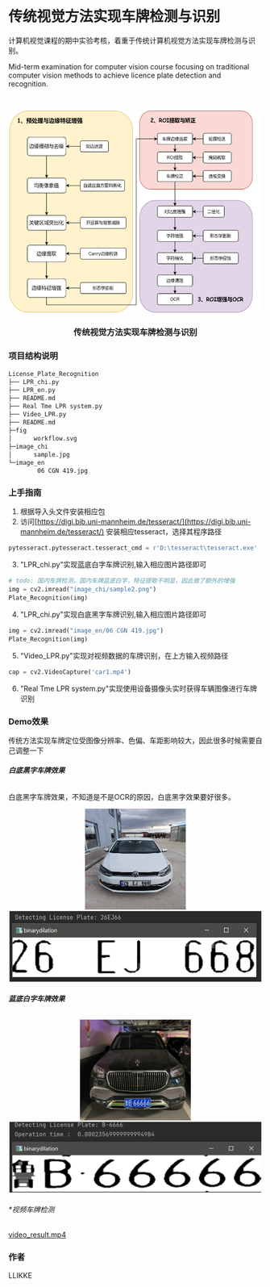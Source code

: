 

# 传统视觉方法实现车牌检测与识别

计算机视觉课程的期中实验考核，着重于传统计算机视觉方法实现车牌检测与识别。

Mid-term examination for computer vision course focusing on traditional computer vision methods to achieve licence plate detection and recognition.


<!-- PROJECT LOGO -->
<br />

<p align="center">
  <a href="https://github.com/shaojintian/Best_README_template/">
    <img src="fig/workflow.svg" alt="Logo" width="500" height="400">
  </a>

  <h3 align="center">传统视觉方法实现车牌检测与识别</h3>
  <p align="center">

</p>

### 项目结构说明

```
License_Plate_Recognition
├── LPR_chi.py
├── LPR_en.py
├── README.md
├── Real Tme LPR system.py
├── Video_LPR.py
├── README.md
├─fig
│      workflow.svg
├─image_chi
│      sample.jpg
└─image_en
        06 CGN 419.jpg
```

### 上手指南
1. 根据导入头文件安装相应包
2. 访问[https://digi.bib.uni-mannheim.de/tesseract/](https://digi.bib.uni-mannheim.de/tesseract/) 安装相应tesseract，选择其程序路径
```python
pytesseract.pytesseract.tesseract_cmd = r'D:\tesseract\tesseract.exe'
```
3. "LPR_chi.py"实现蓝底白字车牌识别,输入相应图片路径即可
```python
# todo: 国内车牌检测，国内车牌蓝底白字，特征提取不明显，因此做了额外的增强
img = cv2.imread("image_chi/sample2.png")
Plate_Recognition(img)
```
4. "LPR_chi.py"实现白底黑字车牌识别,输入相应图片路径即可
```python
img = cv2.imread("image_en/06 CGN 419.jpg")
Plate_Recognition(img)
```

5. "Video_LPR.py"实现对视频数据的车牌识别，在上方输入视频路径
```python
cap = cv2.VideoCapture('car1.mp4')
```
6. "Real Tme LPR system.py"实现使用设备摄像头实时获得车辆图像进行车牌识别

### Demo效果
传统方法实现车牌定位受图像分辨率、色偏、车距影响较大，因此很多时候需要自己调整一下
###### **白底黑字车牌效果**
白底黑字车牌效果，不知道是不是OCR的原因，白底黑字效果要好很多。
<div style="text-align:center;">
    <img src="image_en/26_EJ_668.jpeg" alt="26 20EJ 20668.jpeg" width="200" height="200" />
</div>
<div style="text-align:center;">
    <img src="fig/26EJ668.png" alt="Workflow" width="500" height="140" />
</div>


###### **蓝底白字车牌效果**
<div style="text-align:center;">
    <img src="fig/L66666.png" alt="image_chi/sample4.jpg" width="220" height="200" />
</div>
<div style="text-align:center;">
    <img src="fig/LB66666.png" alt="Workflow" width="500" height="140" />
</div>


###### **视频车牌检测*
[video_result.mp4
](https://github.com/user-attachments/assets/5f9a2fb4-7d5e-49d6-8316-79e1b0ec6a7a)
### 作者

LLIKKE







